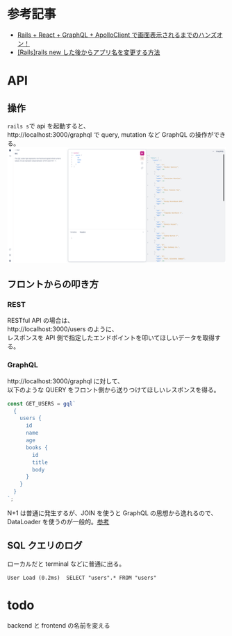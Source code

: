 # 参考記事

- [Rails + React + GraphQL + ApolloClient で画面表示されるまでのハンズオン！](https://qiita.com/sasaki-sota/items/2f65d9bec3753d48bbc0)
- [[Rails]rails new した後からアプリ名を変更する方法](https://qiita.com/ryoya-s/items/66e426f1a0dd5d87cd6f)

# API

## 操作

`rails s`で api を起動すると、  
http://localhost:3000/graphql で query, mutation など GraphQL の操作ができる。  
![picture 1](images/1d64ae89098fcd56d3c9c525fdc00e23c4d20a434b19e57d98aa244d9c0e8b51.png)

## フロントからの叩き方

### REST

RESTful API の場合は、  
http://localhost:3000/users のように、  
レスポンスを API 側で指定したエンドポイントを叩いてほしいデータを取得する。

### GraphQL

http://localhost:3000/graphql に対して、  
以下のような QUERY をフロント側から送りつけてほしいレスポンスを得る。

```ts
const GET_USERS = gql`
  {
    users {
      id
      name
      age
      books {
        id
        title
        body
      }
    }
  }
`;
```

N+1 は普通に発生するが、JOIN を使うと GraphQL の思想から逸れるので、  
DataLoader を使うのが一般的。[参考](https://zenn.dev/alea12/articles/15d73282c3aacc)

## SQL クエリのログ

ローカルだと terminal などに普通に出る。

```
User Load (0.2ms)  SELECT "users".* FROM "users"
```

# todo

backend と frontend の名前を変える
